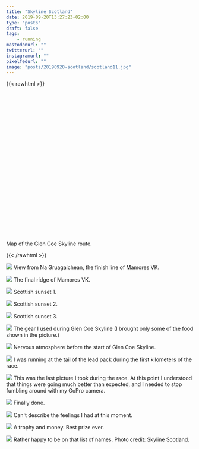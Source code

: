 ```yaml
---
title: "Skyline Scotland"
date: 2019-09-20T13:27:23+02:00
type: "posts"
draft: false
tags:
    - running
mastodonurl: ""
twitterurl: ""
instagramurl: ""
pixelfedurl: ""
image: "posts/20190920-scotland/scotland11.jpg"
---
```


<!--more--> 
{{< rawhtml >}}
<link rel="stylesheet" href="/js/leaflet/leaflet.css" />
<script src="/js/leaflet/leaflet.js"></script>
<script src="/js/gpx.js"></script>

<div id="map" style="height: 400px; width: 100%;"></div>
<figcaption>Map of the Glen Coe Skyline route.</figcaption>

<script>
        var map = L.map('map');//.setView([60.14, 10.25], 11);
        L.tileLayer('https://{s}.tile.opentopomap.org/{z}/{x}/{y}.png', {
            maxZoom: 17,
            attribution: 'Map data: &copy; <a href="https://www.openstreetmap.org/copyright">OpenStreetMap</a> contributors, <a href="http://viewfinderpanoramas.org">SRTM</a> | Map style: &copy; <a href="https://opentopomap.org">OpenTopoMap</a> (<a href="https://creativecommons.org/licenses/by-sa/3.0/">CC-BY-SA</a>)'
        }).addTo(map);
        var gpx = '/posts/20190920-scotland/activity-20190922-glen-coe-skyline.gpx'; 
        new L.GPX(gpx, {
            async: true,
            marker_options: {
                startIconUrl: 'img/pin-icon-start.png',
                endIconUrl:   'img/pin-icon-end.png',
                shadowUrl:    'img/pin-shadow.png',
                //clickable: true,
                //showRouteInfo: true
            },
        }).on('loaded', function(e) {
            map.fitBounds(e.target.getBounds());
        }).addTo(map);
</script>
{{< /rawhtml >}}

![](/posts/20190920-scotland/scotland01.jpg)
View from Na Gruagaichean, the finish line of Mamores VK.

![](/posts/20190920-scotland/scotland02.jpg)
The final ridge of Mamores VK.

![](/posts/20190920-scotland/scotland03.jpg)
Scottish sunset 1.

![](/posts/20190920-scotland/scotland04.jpg)
Scottish sunset 2.

![](/posts/20190920-scotland/scotland05.jpg)
Scottish sunset 3.

![](/posts/20190920-scotland/scotland06.jpg)
The gear I used during Glen Coe Skyline (I brought only some of the food
shown in the picture.)

![](/posts/20190920-scotland/scotland07.jpg)
Nervous atmosphere before the start of Glen Coe Skyline.

![](/posts/20190920-scotland/scotland08.jpg)
I was running at the tail of the lead pack during the first kilometers
of the race.

![](/posts/20190920-scotland/scotland09.jpg)
This was the last picture I took during the race. At this point I
understood that things were going much better than expected, and I
needed to stop fumbling around with my GoPro camera.

![](/posts/20190920-scotland/scotland10.jpg)
Finally done.

![](/posts/20190920-scotland/scotland11.jpg)
Can\'t describe the feelings I had at this moment.

![](/posts/20190920-scotland/scotland12.jpg)
A trophy and money. Best prize ever.

![](/posts/20190920-scotland/scotland13.jpg)
Rather happy to be on that list of names. Photo credit: Skyline
Scotland.
